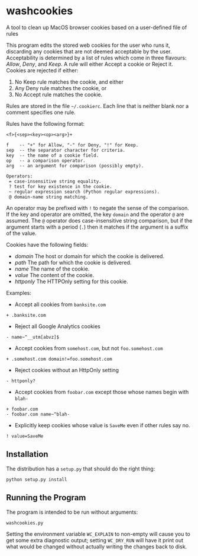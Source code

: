 washcookies
===========

A tool to clean up MacOS browser cookies based on a user-defined file of rules

This program edits the stored web cookies for the user who runs it, discarding
any cookies that are not deemed acceptable by the user.  Acceptability is
determined by a list of rules which come in three flavours: _Allow_, _Deny_,
and _Keep_.  A rule will either Accept a cookie or Reject it.  Cookies are
rejected if either:

1. No Keep rule matches the cookie, and either
2. Any Deny rule matches the cookie, or
3. No Accept rule matches the cookie.

Rules are stored in the file `~/.cookierc`.  Each line that is neither blank
nor a comment specifies one rule.

Rules have the following format:

```
<f>{<sep><key><op><arg>}+

f    -- "+" for Allow, "-" for Deny, "!" for Keep.
sep  -- the separator character for criteria.
key  -- the name of a cookie field.
op   -- a comparison operator.
arg  -- an argument for comparison (possibly empty).

Operators:
 = case-insensitive string equality.
 ? test for key existence in the cookie.
 ~ regular expression search (Python regular expressions).
 @ domain-name string matching.
```

An operator may be prefixed with `!` to negate the sense of the comparison.  If
the key and operator are omitted, the key `domain` and the operator `@` are
assumed.  The `@` operator does case-insensitive string comparison, but if the
argument starts with a period (`.`) then it matches if the argument is a suffix
of the value.

Cookies have the following fields:
- *domain*   The host or domain for which the cookie is delivered.
- *path*     The path for which the cookie is delivered.
- *name*     The name of the cookie.
- *value*    The content of the cookie.
- *httponly* The HTTPOnly setting for this cookie.

Examples:
+ Accept all cookies from `banksite.com`
```
+ .banksite.com
```

+ Reject all Google Analytics cookies
```
- name~^__utm[abvz]$
```

+ Accept cookies from `somehost.com`, but not `foo.somehost.com`
```
+ .somehost.com domain!=foo.somehost.com
```

+ Reject cookies without an HttpOnly setting
```
- httponly?
```

+ Accept cookies from `foobar.com` except those whose names begin with `blah-`
```
+ foobar.com
- foobar.com name~^blah-
```

+ Explicitly keep cookies whose value is `SaveMe` even if other rules say no.
```
! value=SaveMe
```
## Installation ##

The distribution has a `setup.py` that should do the right thing:

    python setup.py install

## Running the Program ##

The program is intended to be run without arguments:

    washcookies.py

Setting the environment variable `WC_EXPLAIN` to non-empty will cause you to
get some extra diagnostic output; setting `WC_DRY_RUN` will have it print out
what would be changed without actually writing the changes back to disk.
